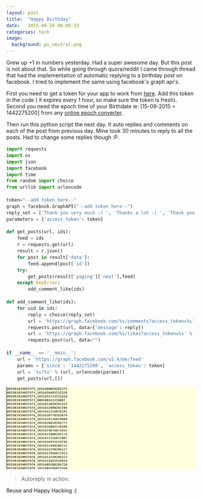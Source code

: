```yaml
---
layout: post
title:  "Happy Birthday"
date:   2015-09-16 00:00:33
categories: tech
image:
  background: ps_neutral.png
---
```

Grew up +1 in numbers yesterday. Had a super awesome day. But this post is not about that. So while going through quora/reddit I came through thread that had the implementation of automatic replying to a birthday post on facebook. I tried to implement the same using facebook's graph api's.

First you need to get a token for your app to work from <a href="https://developers.facebook.com/tools/explorer/"> here</a>. Add this token in the code ( it expires every 1 hour, so make sure the token is fresh). Second you need the epoch time of your Birthdate ie: [15-09-2015 = 1442275200] from any <a href="www.epochconverter.com">online epoch converter</a>. 

Then run this python script the next day. It auto replies and comments on each of the post from previous day. Mine took 30 minutes to reply to all the posts. Had to change some replies though :P.

```python
import requests
import os
import json
import facebook
import time
from random import choice
from urllib import urlencode

token="--add token here--"
graph = facebook.GraphAPI("--add token here--")
reply_set = ['Thank you very much :) ', 'Thanks a lot :) ', 'Thank you! :) ', 'Thanku :)']
parameters = {'access_token': token}

def get_posts(url, ids):
    feed = ids
    r = requests.get(url)
    result = r.json()
    for post in result['data']:
        feed.append(post['id'])
    try:
        get_posts(result['paging']['next'],feed)
    except KeyError:
        add_comment_like(ids)
        
def add_comment_like(ids):
    for uid in ids:
        reply = choice(reply_set)
        url = 'https://graph.facebook.com/%s/comments?access_token=%s' %(uid, token)
        requests.post(url, data={'message': reply})
        url = 'https://graph.facebook.com/%s/likes?access_token=%s' % (uid, token)
        requests.post(url, data="")
        
if __name__ == '__main__':
    url = 'https://graph.facebook.com/v2.4/me/feed'
    params = {'since': '1442275200', 'access_token': token}
    url = '%s?%s' % (url, urlencode(params))
    get_posts(url,[])
```

<img src="/images/mum_trip/a.png" alt="">

>Autoreply in action.

Reuse and Happy Hacking :)
